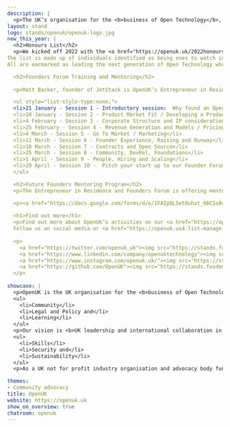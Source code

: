 ```yaml
---
description: | 
  <p>The UK’s organisation for the <b>business of Open Technology</b>, being <b>open source software, open hardware and open data</b>. OpenUK is led by CEO Amanda Brock with a pro bono Board, Leadership team, Ambassadors and various work groups and committees.</p>
layout: stand
logo: stands/openuk/openuk-logo.jpg
new_this_year: | 
  <h2>Honours List</h2>
  <p>We kicked off 2022 with the <a href="https://openuk.uk/2022honourslist/">OpenUK New Year’s Honours List</a>celebrating future generations of Open Technologists. 
The list is made up of individuals identified as being ones to watch in the UK in Open Source Software, Open Hardware and Open Data. 
All are earmarked as leading the next generation of Open Technology whether through social media, their jobs, community contributions, policy or in education.</p>

  <h2>Founders Forum Training and Mentoring</h2>
  
  <p>Matt Barker, founder of JetStack is OpenUK’s Entrepreneur in Residence leading our Founders Forum. As a result of their <a href="https://openuk.uk/wp-content/uploads/2021/11/founders_forum_report.pdf">initial findings</a>, OpenUK Founders Forum Training Program has been set up for anyone developing skills in open technology and business. 10 weekly sessions taking place digitally on Fridays at noon led by the Founders Forum and Legal Group, people with experience at the coal face of Open Tech. Whilst the sessions have started, it’s <a href="https://openuk.uk/foundersforum/">not too late to get involved</a> and you can <a href="https://openuk.uk/foundersforum/#ffvideos">watch videos of past sessions</a>.</p>

  <ul style="list-style-type:none;">
  <li>21 January - Session 1 - Introductory session:  Why found an Open Source Business?  [Recording available here]</li>
  <li>28 January - Session 2 - Product Market Fit / Developing a Product</li>
  <li>4 February - Session 3 - Corporate Structure and IP considerations for Open Tech businesses, Open Source Licensing</li>
  <li>25 February - Session 4 - Revenue Generation and Models / Pricing and Packaging</li>
  <li>4 March - Session 5 - Go To Market / Marketing</li>
  <li>11 March - Session 6 - Founder Experience, Raising and Runway</li>
  <li>18 March - Session 7 - Contracts and Open Source</li>
  <li>25 March - Session 8 - Community, DevRel, Foundations</li>
  <li>1 April - Session 9 - People, Hiring and Scaling</li>
  <li>29 April - Session 10 -  Pitch your start up to our Founder Forum Founders</li>
  </ul>

  <h2>Future Founders Mentoring Program</h2>
  <p>The Entrepreneur in Residence and Founders Forum is offering mentoring to a small group of UK based individuals. Interested Founders or potential Founders will be selected from applications received with mentees matched with our team for one to one mentoring sessions and to offer support for the evolution of an ever stronger UK Open Technology business ecosystem.</p>

  <p><a href="https://docs.google.com/forms/d/e/1FAIpQLSetOuhxt_66CSs84WsW989BuCShKZp0vYzED8Q3mYjhZcqbyA/viewform">Apply here for mentoring</a></p>
  
  <h1>Find out more</h1>
  <p>Find out more about OpenUK’s activities on our <a href="https://openuk.uk">web site</a> and in our press.
  Follow us on social media or <a href="https://openuk.us4.list-manage.com/subscribe?u=9d6308e45152bb731122903de&id=34b8a50cce">join our newsletter</a> for updates.</p>
  
  <p>
    <a href="https://twitter.com/openuk_uk"><img src="https://stands.fosdem.org/stands/openuk/twitter.png"></a> 
    <a href="https://www.linkedin.com/company/openuktechnology"><img src="https://stands.fosdem.org/stands/openuk/linkedin64.png"></a> 
    <a href="https://www.instagram.com/openuk.uk/"><img src="https://stands.fosdem.org/stands/openuk/instagram.png"></a> 
    <a href="https://github.com/OpenUK"><img src="https://stands.fosdem.org/stands/openuk/github.png"></a>
  </p>
  
showcase: |
  <p>OpenUK is the UK organisation for the <b>business of Open Technology</b> delivering our activities through 3 pillars:</p>
  <ul>
    <li>Community</li>
    <li>Legal and Policy and</li>
    <li>Learning</li>
  </ul>
  <p>Our vision is <b>UK leadership and international collaboration in Open Technology</b> and our 2022 focus will be on:</p>
  <ul>
    <li>Skills</li>
    <li>Security and</li>
    <li>Sustainability</li>
  </ul>
  <p>As a UK not for profit industry organisation and advocacy body funded by partner donation and sponsorship. Join us as an <a href="https://openuk.uk/ambassadors/">Ambassador</a>, <a href="https://openuk.uk/become-a-supporter/">support us</a>, or participate in our activities for free. All are welcome.</p>

themes:
- Community advocacy
title: OpenUK
website: https://openuk.uk
show_on_overview: true
chatroom: openuk
---
```

